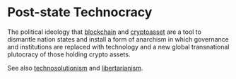 # Post-state Technocracy
The political ideology that [blockchain](../blockchain.md) and [cryptoasset](../cryptoasset.md) are a tool to dismantle nation states and install a form of anarchism in which governance and institutions are replaced with technology and a new global transnational plutocracy of those holding crypto assets.

See also [technosolutionism](technosolutionism.md) and [libertarianism](libertarianism.md).